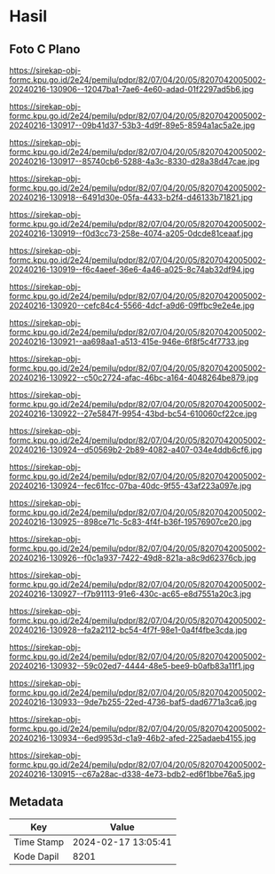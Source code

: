 # Hasil

## Foto C Plano

https://sirekap-obj-formc.kpu.go.id/2e24/pemilu/pdpr/82/07/04/20/05/8207042005002-20240216-130906--12047ba1-7ae6-4e60-adad-01f2297ad5b6.jpg

https://sirekap-obj-formc.kpu.go.id/2e24/pemilu/pdpr/82/07/04/20/05/8207042005002-20240216-130917--09b41d37-53b3-4d9f-89e5-8594a1ac5a2e.jpg

https://sirekap-obj-formc.kpu.go.id/2e24/pemilu/pdpr/82/07/04/20/05/8207042005002-20240216-130917--85740cb6-5288-4a3c-8330-d28a38d47cae.jpg

https://sirekap-obj-formc.kpu.go.id/2e24/pemilu/pdpr/82/07/04/20/05/8207042005002-20240216-130918--6491d30e-05fa-4433-b2f4-d46133b71821.jpg

https://sirekap-obj-formc.kpu.go.id/2e24/pemilu/pdpr/82/07/04/20/05/8207042005002-20240216-130919--f0d3cc73-258e-4074-a205-0dcde81ceaaf.jpg

https://sirekap-obj-formc.kpu.go.id/2e24/pemilu/pdpr/82/07/04/20/05/8207042005002-20240216-130919--f6c4aeef-36e6-4a46-a025-8c74ab32df94.jpg

https://sirekap-obj-formc.kpu.go.id/2e24/pemilu/pdpr/82/07/04/20/05/8207042005002-20240216-130920--cefc84c4-5566-4dcf-a9d6-09ffbc9e2e4e.jpg

https://sirekap-obj-formc.kpu.go.id/2e24/pemilu/pdpr/82/07/04/20/05/8207042005002-20240216-130921--aa698aa1-a513-415e-946e-6f8f5c4f7733.jpg

https://sirekap-obj-formc.kpu.go.id/2e24/pemilu/pdpr/82/07/04/20/05/8207042005002-20240216-130922--c50c2724-afac-46bc-a164-4048264be879.jpg

https://sirekap-obj-formc.kpu.go.id/2e24/pemilu/pdpr/82/07/04/20/05/8207042005002-20240216-130922--27e5847f-9954-43bd-bc54-610060cf22ce.jpg

https://sirekap-obj-formc.kpu.go.id/2e24/pemilu/pdpr/82/07/04/20/05/8207042005002-20240216-130924--d50569b2-2b89-4082-a407-034e4ddb6cf6.jpg

https://sirekap-obj-formc.kpu.go.id/2e24/pemilu/pdpr/82/07/04/20/05/8207042005002-20240216-130924--fec61fcc-07ba-40dc-9f55-43af223a097e.jpg

https://sirekap-obj-formc.kpu.go.id/2e24/pemilu/pdpr/82/07/04/20/05/8207042005002-20240216-130925--898ce71c-5c83-4f4f-b36f-19576907ce20.jpg

https://sirekap-obj-formc.kpu.go.id/2e24/pemilu/pdpr/82/07/04/20/05/8207042005002-20240216-130926--f0c1a937-7422-49d8-821a-a8c9d62376cb.jpg

https://sirekap-obj-formc.kpu.go.id/2e24/pemilu/pdpr/82/07/04/20/05/8207042005002-20240216-130927--f7b91113-91e6-430c-ac65-e8d7551a20c3.jpg

https://sirekap-obj-formc.kpu.go.id/2e24/pemilu/pdpr/82/07/04/20/05/8207042005002-20240216-130928--fa2a2112-bc54-4f7f-98e1-0a4f4fbe3cda.jpg

https://sirekap-obj-formc.kpu.go.id/2e24/pemilu/pdpr/82/07/04/20/05/8207042005002-20240216-130932--59c02ed7-4444-48e5-bee9-b0afb83a11f1.jpg

https://sirekap-obj-formc.kpu.go.id/2e24/pemilu/pdpr/82/07/04/20/05/8207042005002-20240216-130933--9de7b255-22ed-4736-baf5-dad6771a3ca6.jpg

https://sirekap-obj-formc.kpu.go.id/2e24/pemilu/pdpr/82/07/04/20/05/8207042005002-20240216-130934--6ed9953d-c1a9-46b2-afed-225adaeb4155.jpg

https://sirekap-obj-formc.kpu.go.id/2e24/pemilu/pdpr/82/07/04/20/05/8207042005002-20240216-130915--c67a28ac-d338-4e73-bdb2-ed6f1bbe76a5.jpg


## Metadata

| Key        | Value               |
| ---------- | ------------------- |
| Time Stamp | 2024-02-17 13:05:41 |
| Kode Dapil | 8201                |



